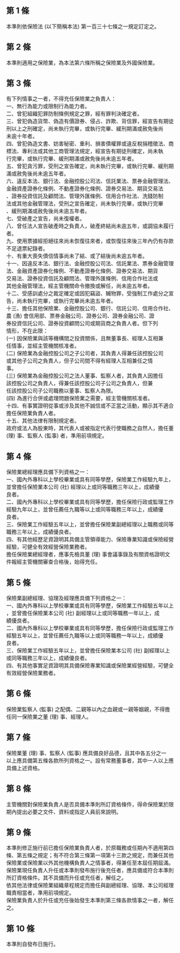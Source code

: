 第 1 條
-------
本準則依保險法 (以下簡稱本法) 第一百三十七條之一規定訂定之。

第 2 條
-------
本準則適用之保險業，為本法第六條所稱之保險業及外國保險業。

第 3 條
-------
有下列情事之一者，不得充任保險業之負責人：  
一、無行為能力或限制行為能力者。  
二、曾犯組織犯罪防制條例規定之罪，經有罪判決確定者。  
三、曾犯偽造貨幣、偽造有價證券、侵占、詐欺、背信罪，經宣告有期徒  
    刑以上之刑確定，尚未執行完畢，或執行完畢、緩刑期滿或赦免後尚  
    未逾十年者。  
四、曾犯偽造文書、妨害秘密、重利、損害債權罪或違反稅捐稽徵法、商  
    標法、專利法或其他工商管理法規定，經宣告有期徒刑確定，尚未執  
    行完畢，或執行完畢、緩刑期滿或赦免後尚未逾五年者。  
五、曾犯貪污罪，受刑之宣告確定，尚未執行完畢，或執行完畢、緩刑期  
    滿或赦免後尚未逾五年者。  
六、違反本法、銀行法、金融控股公司法、信託業法、票券金融管理法、  
    金融資產證券化條例、不動產證券化條例、證券交易法、期貨交易法  
    、證券投資信託及顧問法、管理外匯條例、信用合作社法、洗錢防制  
    法或其他金融管理法，受刑之宣告確定，尚未執行完畢，或執行完畢  
    、緩刑期滿或赦免後尚未逾五年者。  
七、受破產之宣告，尚未復權者。  
八、曾任法人宣告破產時之負責人，破產終結尚未逾五年，或調協未履行  
    者。  
九、使用票據經拒絕往來尚未恢復往來者，或恢復往來後三年內仍有存款  
    不足退票紀錄者。  
十、有重大喪失債信情事尚未了結、或了結後尚未逾五年者。  
十一、因違反本法、銀行法、金融控股公司法、信託業法、票券金融管理  
      法、金融資產證券化條例、不動產證券化條例、證券交易法、期貨  
      交易法、證券投資信託及顧問法、管理外匯條例、信用合作社法或  
      其他金融管理法，經主管機關命令撤換或解任，尚未逾五年者。  
十二、受感訓處分之裁定確定或因犯竊盜、贓物罪，受強制工作處分之宣  
      告，尚未執行完畢，或執行完畢尚未逾五年者。  
十三、擔任其他保險業、金融控股公司、銀行、信託公司、信用合作社、  
      農 (漁) 會信用部、票券金融公司、證券公司、證券金融公司、證  
      券投資信託公司、證券投資顧問公司或期貨商之負責人者。但下列  
      情形，不在此限：  
   (一) 因保險業與該等機構間之投資關係，且無董事長、經理人互相兼  
        任情事，並經主管機關核准者。  
   (二) 保險業為金融控股公司之子公司者，其負責人得兼任該控股公司  
        或其他子公司之負責人，但子公司間不得有經理人互相兼任之情  
        事。  
   (三) 保險業為金融控股公司之法人董事、監察人者，其負責人因擔任  
        該控股公司之負責人，得兼任該控股公司子公司之負責人，但兼  
        任該控股公司子公司職務以董事、監察人為限。  
   (四) 為進行合併或處理問題保險業之需要，經主管機關核准者。  
十四、有事實證明從事或涉及其他不誠信或不正當之活動，顯示其不適合  
      擔任保險業負責人者。  
十五、其他法律有限制規定者。  
政府或法人為股東時，其代表人或被指定代表行使職務之自然人，擔任董  
 (理) 事、監察人 (監事) 者，準用前項規定。

第 4 條
-------
保險業總經理應具備下列資格之一：  
一、國內外專科以上學校畢業或具有同等學歷，保險業工作經驗九年上，  
    並曾擔任保險業本公司 (社) 經理以上或同等職務三年以上，成績優  
    良者。  
二、國內外專科以上學校畢業或具有同等學歷，擔任保險行政或監理工作  
    經驗九年以上，並曾任薦任九職等以上或同等職務三年以上，成績優  
    良者。　　  
三、保險業工作經驗五年以上，並曾擔任保險業副總經理以上職務或同等  
    職務三年以上，成績優良者。  
四、有其他經歷足資證明其具備主管領導能力、保險專業知識或保險經營  
    經驗，可健全有效經營保險業務者。  
擔任保險業總經理者，應事先檢具董 (理) 事會議事錄及有關資格證明文  
件報經主管機關審查合格後，始得充任。

第 5 條
-------
保險業副總經理、協理及經理應具備下列資格之一：　　　　　  
一、國內外專科以上學校畢業或具有同等學歷，保險業工作經驗五年以上  
    ，並曾擔任保險業本公司 (社) 副經理以上或同等職務一年以上，成  
    績優良者。　　　  
二、國內外專科以上學校畢業或具有同等學歷，擔任保險行政或監理工作  
    經驗五年以上，並曾任薦任九職等以上或同等職務一年以上，成績優  
    良者。　　  
三、保險業工作經驗五年以上，並曾擔任保險業本公司 (社) 副經理以上  
    或同等職務三年以上，成績優良者。　　　　　　　  
四、有其他事實足資證明其具備保險專業知識或保險業經營經驗，可健全  
    有效經營保險業務者。

第 6 條
-------
保險業監察人 (監事) 之配偶、二親等以內之血親或一親等姻親，不得擔  
任同一保險業之董 (理) 事、經理人。

第 7 條
-------
保險業董 (理) 事、監察人 (監事) 應具備良好品德，且其中各五分之一  
以上應具備第五條各款所列資格之一。設有常務董事者，其中一人以上應  
具備上述資格。

第 8 條
-------
主管機關對保險業負責人是否具備本準則所訂資格條件，得命保險業於限  
期內提出必要之文件、資料或指定人員前來說明。

第 9 條
-------
本準則修正施行前已擔任保險業負責人者，於原職務或任期內不適用第四  
條、第五條之規定；有不符合第三條第一項第十三款之規定，而兼任其他  
保險業或保險業以外其他機構負責人之情事者，得兼任至本屆任期屆滿。　　  
保險業現任負責人升任或本準則發布施行後充任者，應具備或符合本準則  
所訂資格條件。其不具備而升任或充任者，解任之。　　　　　　　　　　　　  
依其他法律或保險業組織章程規定而擔任與副總經理、協理、本公司經理  
職責相當者，準用前項規定。　　　　　　　　　  
保險業負責人於升任或充任後始發生本準則第三條各款情事之一者，解任  
之。

第 10 條
--------
本準則自發布日施行。

